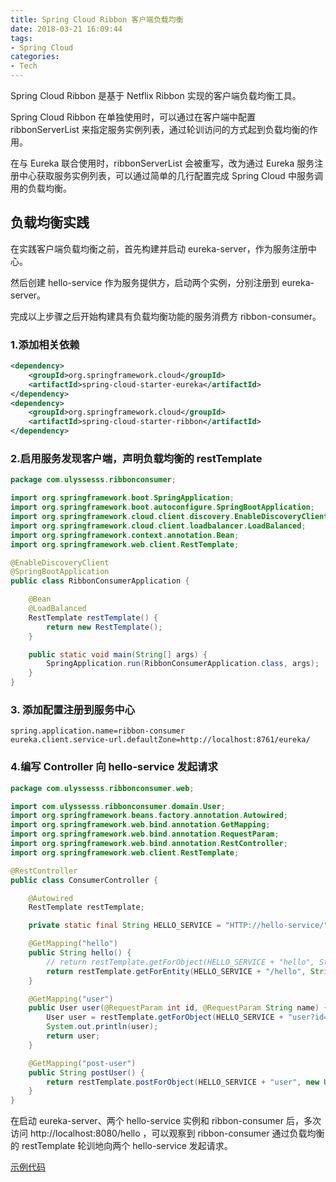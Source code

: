 ```yaml
---
title: Spring Cloud Ribbon 客户端负载均衡
date: 2018-03-21 16:09:44
tags:
- Spring Cloud
categories:
- Tech
---
```


Spring Cloud Ribbon 是基于 Netflix Ribbon 实现的客户端负载均衡工具。

Spring Cloud Ribbon 在单独使用时，可以通过在客户端中配置 ribbonServerList 来指定服务实例列表，通过轮训访问的方式起到负载均衡的作用。

在与 Eureka 联合使用时，ribbonServerList 会被重写，改为通过 Eureka 服务注册中心获取服务实例列表，可以通过简单的几行配置完成 Spring Cloud 中服务调用的负载均衡。





<!-- more -->

## 负载均衡实践

在实践客户端负载均衡之前，首先构建并启动 eureka-server，作为服务注册中心。

然后创建 hello-service 作为服务提供方，启动两个实例，分别注册到 eureka-server。

完成以上步骤之后开始构建具有负载均衡功能的服务消费方 ribbon-consumer。



### 1.添加相关依赖

```xml
<dependency>
    <groupId>org.springframework.cloud</groupId>
    <artifactId>spring-cloud-starter-eureka</artifactId>
</dependency>
<dependency>
    <groupId>org.springframework.cloud</groupId>
    <artifactId>spring-cloud-starter-ribbon</artifactId>
</dependency>
```



### 2.启用服务发现客户端，声明负载均衡的 restTemplate

```java
package com.ulyssesss.ribbonconsumer;

import org.springframework.boot.SpringApplication;
import org.springframework.boot.autoconfigure.SpringBootApplication;
import org.springframework.cloud.client.discovery.EnableDiscoveryClient;
import org.springframework.cloud.client.loadbalancer.LoadBalanced;
import org.springframework.context.annotation.Bean;
import org.springframework.web.client.RestTemplate;

@EnableDiscoveryClient
@SpringBootApplication
public class RibbonConsumerApplication {

    @Bean
    @LoadBalanced
    RestTemplate restTemplate() {
        return new RestTemplate();
    }

    public static void main(String[] args) {
        SpringApplication.run(RibbonConsumerApplication.class, args);
    }
}
```



### 3. 添加配置注册到服务中心

```properties
spring.application.name=ribbon-consumer
eureka.client.service-url.defaultZone=http://localhost:8761/eureka/
```



### 4.编写 Controller 向 hello-service 发起请求

```java
package com.ulyssesss.ribbonconsumer.web;

import com.ulyssesss.ribbonconsumer.domain.User;
import org.springframework.beans.factory.annotation.Autowired;
import org.springframework.web.bind.annotation.GetMapping;
import org.springframework.web.bind.annotation.RequestParam;
import org.springframework.web.bind.annotation.RestController;
import org.springframework.web.client.RestTemplate;

@RestController
public class ConsumerController {

    @Autowired
    RestTemplate restTemplate;

    private static final String HELLO_SERVICE = "HTTP://hello-service/";

    @GetMapping("hello")
    public String hello() {
        // return restTemplate.getForObject(HELLO_SERVICE + "hello", String.class);
        return restTemplate.getForEntity(HELLO_SERVICE + "/hello", String.class).getBody();
    }

    @GetMapping("user")
    public User user(@RequestParam int id, @RequestParam String name) {
        User user = restTemplate.getForObject(HELLO_SERVICE + "user?id={1}&name={2}", User.class, id, name);
        System.out.println(user);
        return user;
    }

    @GetMapping("post-user")
    public String postUser() {
        return restTemplate.postForObject(HELLO_SERVICE + "user", new User(666, "AAA"), String.class);
    }
}
```



在启动 eureka-server、两个 hello-service 实例和 ribbon-consumer 后，多次访问 http://localhost:8080/hello ，可以观察到 ribbon-consumer 通过负载均衡的 restTemplate 轮训地向两个 hello-service 发起请求。



[示例代码](https://github.com/Ulyssesss/spring-cloud-example)